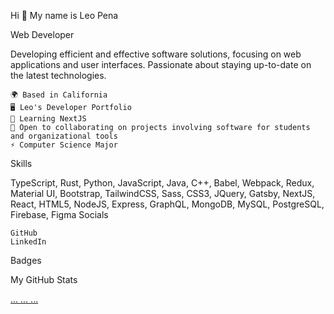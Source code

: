 Hi 👋 My name is Leo Pena

Web Developer

Developing efficient and effective software solutions, focusing on web applications and user interfaces. Passionate about staying up-to-date on the latest technologies.

    🌍 Based in California
    🖥️ Leo's Developer Portfolio
    🧠 Learning NextJS
    🤝 Open to collaborating on projects involving software for students and organizational tools
    ⚡ Computer Science Major

Skills

TypeScript, Rust, Python, JavaScript, Java, C++, Babel, Webpack, Redux, Material UI, Bootstrap, TailwindCSS, Sass, CSS3, JQuery, Gatsby, NextJS, React, HTML5, NodeJS, Express, GraphQL, MongoDB, MySQL, PostgreSQL, Firebase, Figma
Socials

    GitHub
    LinkedIn

Badges

My GitHub Stats

<a href="http://www.github.com/lpenaloza16">
...
</a>
<a href="http://www.github.com/lpenaloza16">
...
</a>
<a href="https://github.com/lpenaloza16" align="left">
...
</a>
